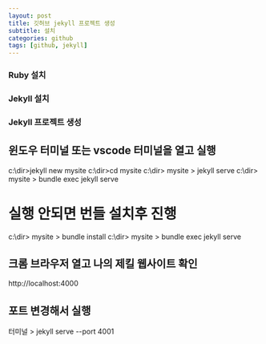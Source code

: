 ```yaml
---
layout: post
title: 깃허브 jekyll 프로젝트 생성
subtitle: 설치
categories: github
tags: [github, jekyll]
---
```


### Ruby 설치
### Jekyll 설치
### Jekyll 프로젝트 생성
## 윈도우 터미널 또는 vscode 터미널을 열고 실행
  c:\dir>jekyll new mysite 
  c:\dir>cd mysite 
  c:\dir> mysite > jekyll serve 
  c:\dir> mysite > bundle exec jekyll serve 
  # 실행 안되면 번들 설치후 진행 
  c:\dir> mysite > bundle install 
  c:\dir> mysite > bundle exec jekyll serve 

## 크롬 브라우저 열고 나의 제킬 웹사이트 확인
http://localhost:4000 
## 포트 변경해서 실행
터미널 > jekyll serve --port 4001 
